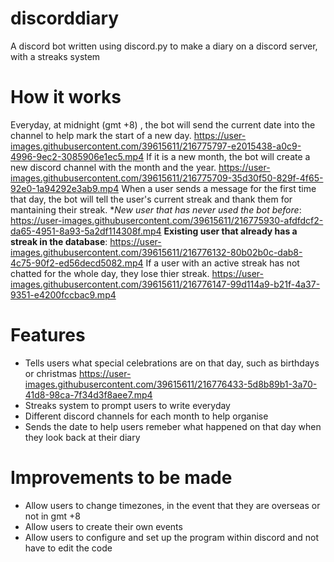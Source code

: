 # discorddiary
A discord bot written using discord.py to make a diary on a discord server, with a streaks system

# How it works
Everyday, at midnight (gmt +8) , the bot will send the current date into the channel to help mark the start of a new day.
https://user-images.githubusercontent.com/39615611/216775797-e2015438-a0c9-4996-9ec2-3085906e1ec5.mp4
If it is a new month, the bot will create a new discord channel with the month and the year.
https://user-images.githubusercontent.com/39615611/216775709-35d30f50-829f-4f65-92e0-1a94292e3ab9.mp4
When a user sends a message for the first time that day, the bot will tell the user's current streak and thank them for mantaining their streak.
**New user that has never used the bot before*:
https://user-images.githubusercontent.com/39615611/216775930-afdfdcf2-da65-4951-8a93-5a2df114308f.mp4
**Existing user that already has a streak in the database**:
https://user-images.githubusercontent.com/39615611/216776132-80b02b0c-dab8-4c75-90f2-ed56decd5082.mp4
If a user with an active streak has not chatted for the whole day, they lose thier streak.
https://user-images.githubusercontent.com/39615611/216776147-99d114a9-b21f-4a37-9351-e4200fccbac9.mp4
# Features
- Tells users what special celebrations are on that day, such as birthdays or christmas 
https://user-images.githubusercontent.com/39615611/216776433-5d8b89b1-3a70-41d8-98ca-7f34d3f8aee7.mp4
- Streaks system to prompt users to write everyday
- Different discord channels for each month to help organise
- Sends the date to help users remeber what happened on that day when they look back at their diary

# Improvements to be made
- Allow users to change timezones, in the event that they are overseas or not in gmt +8
- Allow users to create their own events
- Allow users to configure and set up the program within discord and not have to edit the code
